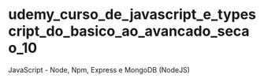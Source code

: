 # udemy_curso_de_javascript_e_typescript_do_basico_ao_avancado_secao_10
JavaScript - Node, Npm, Express e MongoDB (NodeJS)
